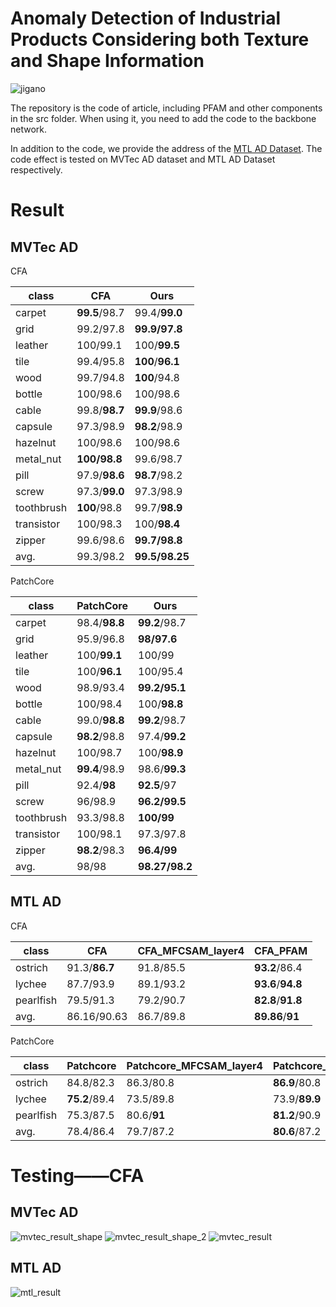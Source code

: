 # Anomaly Detection of Industrial Products Considering both Texture and Shape Information

![jigano](https://github.com/YShaoJiang/JiganoAttentionBlock/blob/main/src/img/jig_anomaly.jpg)

The repository is the code of article, including PFAM and other components in the src folder. When using it, you need to add the code to the backbone network.

In addition to the code, we provide the address of the [MTL AD Dataset](https://drive.google.com/drive/folders/1PdEcDyFPb3d7yb5uQCOrbi3fs3PyoilG).
The code effect is tested on MVTec AD dataset and MTL AD Dataset respectively.
# Result

## MVTec AD

CFA

| class      | CFA           | Ours         |
| ---------- | ------------- | ---------------- |
| carpet     | **99.5**/98.7 | 99.4/**99.0**    |
| grid       | 99.2/97.8     | **99.9/97.8**    |
| leather    | 100/99.1      | 100/**99.5**     |
| tile       | 99.4/95.8     | **100**/**96.1** |
| wood       | 99.7/94.8     | **100**/94.8     |
| bottle     | 100/98.6      | 100/98.6         |
| cable      | 99.8/**98.7** | **99.9**/98.6    |
| capsule    | 97.3/98.9     | **98.2**/98.9    |
| hazelnut   | 100/98.6      | 100/98.6         |
| metal_nut  | **100/98.8**  | 99.6/98.7        |
| pill       | 97.9/**98.6** | **98.7**/98.2    |
| screw      | 97.3/**99.0** | 97.3/98.9        |
| toothbrush | **100**/98.8  | 99.7/**98.9**    |
| transistor | 100/98.3      | 100/**98.4**     |
| zipper     | 99.6/98.6     | **99.7/98.8**    |
| avg.       | 99.3/98.2     | **99.5/98.25**   |

PatchCore

| class      | PatchCore           | Ours         |
| ---------- | ------------- | ---------------- |
| carpet     | 98.4/**98.8** | **99.2**/98.7 |
| grid       | 95.9/96.8     | **98/97.6** |
| leather    | 100/**99.1**  | 100/99 |
| tile       | 100/**96.1** | 100/95.4 |
| wood       | 98.9/93.4     | **99.2/95.1** |
| bottle     | 100/98.4      | 100/**98.8** |
| cable      | 99.0/**98.8** | **99.2**/98.7 |
| capsule    | **98.2**/98.8 | 97.4/**99.2** |
| hazelnut   | 100/98.7      | 100/**98.9** |
| metal_nut  | **99.4**/98.9 | 98.6/**99.3** |
| pill       | 92.4/**98** | **92.5**/97 |
| screw      | 96/98.9 | **96.2/99.5** |
| toothbrush | 93.3/98.8  | **100/99** |
| transistor | 100/98.1      | 97.3/97.8 |
| zipper     | **98.2**/98.3 | **96.4/99** |
| avg.       | 98/98 | **98.27/98.2** |

## MTL AD

CFA

| class     | CFA           | CFA_MFCSAM_layer4 | CFA_PFAM        |
| --------- | ------------- | ----------------- | ----------------- |
| ostrich   | 91.3/**86.7** | 91.8/85.5         | **93.2**/86.4     |
| lychee    | 87.7/93.9     | 89.1/93.2         | **93.6**/**94.8** |
| pearlfish | 79.5/91.3     | 79.2/90.7         | **82.8**/**91.8** |
| avg.      | 86.16/90.63   | 86.7/89.8         | **89.86**/**91**  |

PatchCore

| class     | Patchcore     | Patchcore_MFCSAM_layer4 | Patchcore_PFAM |
| --------- | ------------- | ----------------------- | ---------------- |
| ostrich   | 84.8/82.3     | 86.3/80.8               | **86.9**/80.8    |
| lychee    | **75.2**/89.4 | 73.5/89.8               | 73.9/**89.9**    |
| pearlfish | 75.3/87.5     | 80.6/**91**             | **81.2**/90.9    |
| avg.      | 78.4/86.4     | 79.7/87.2               | **80.6**/87.2    |

# Testing——CFA
## MVTec AD
![mvtec_result_shape](https://github.com/YShaoJiang/Anomaly_detection_for_Texture_based_product/blob/main/src/img/mvtec_shape_result.jpg)
![mvtec_result_shape_2](https://github.com/YShaoJiang/Anomaly_detection_for_Texture_based_product/blob/main/src/img/mvtec_shape_result_2.jpg)
![mvtec_result](https://github.com/YShaoJiang/Anomaly_detection_for_Texture_based_product/blob/main/src/img/mvtec_result.jpg)

## MTL AD
![mtl_result](https://github.com/YShaoJiang/Anomaly_detection_for_Texture_based_product/blob/main/src/img/mtl_result.jpg)
